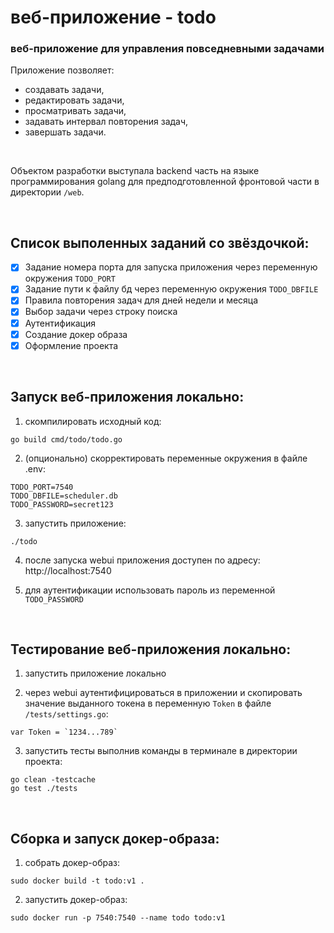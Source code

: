 # веб-приложение - todo
### веб-приложение для управления повседневными задачами

Приложение позволяет:
- создавать задачи,
- редактировать задачи,
- просматривать задачи,
- задавать интервал повторения задач,
- завершать задачи.

<br>

Объектом разработки выступала backend часть на языке программирования golang для предподготовленной фронтовой части в директории `/web`.

<br>

## Список выполенных заданий со звёздочкой:
- [x] Задание номера порта для запуска приложения через переменную окружения `TODO_PORT`
- [x] Задание пути к файлу бд через переменную окружения `TODO_DBFILE`
- [x] Правила повторения задач для дней недели и месяца
- [x] Выбор задачи через строку поиска
- [x] Аутентификация
- [x] Создание докер образа
- [x] Оформление проекта

<br>

## Запуск веб-приложения локально:
1. скомпилировать исходный код:
```
go build cmd/todo/todo.go
```

2. (опционально) скорректировать переменные окружения в файле .env:
```
TODO_PORT=7540
TODO_DBFILE=scheduler.db
TODO_PASSWORD=secret123
```

3. запустить приложение:
```
./todo
```

4. после запуска webui приложения доступен по адресу: http://localhost:7540

5. для аутентификации использовать пароль из переменной `TODO_PASSWORD`

<br>

## Тестирование веб-приложения локально:
1. запустить приложение локально

2. через webui аутентифицироваться в приложении и скопировать значение выданного токена в переменную `Token` в файле `/tests/settings.go`:
```
var Token = `1234...789`
```

3. запустить тесты выполнив команды в терминале в директории проекта:
```
go clean -testcache
go test ./tests
```

<br>

## Сборка и запуск докер-образа:
1. собрать докер-образ:
```
sudo docker build -t todo:v1 .
```

2. запустить докер-образ:
```
sudo docker run -p 7540:7540 --name todo todo:v1
```
